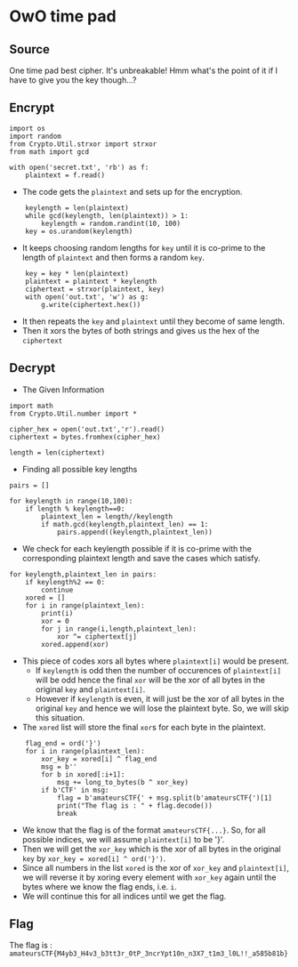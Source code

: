 # OwO time pad

## Source

One time pad best cipher. It's unbreakable! Hmm what's the point of it if I have to give you the key though...?

## Encrypt

```
import os
import random
from Crypto.Util.strxor import strxor
from math import gcd

with open('secret.txt', 'rb') as f:
    plaintext = f.read()
```
- The code gets the `plaintext` and sets up for the encryption.

```
    keylength = len(plaintext)
    while gcd(keylength, len(plaintext)) > 1:
        keylength = random.randint(10, 100)
    key = os.urandom(keylength)
```
- It keeps choosing random lengths for `key` until it is co-prime to the length of `plaintext` and then forms a random `key`.

```
    key = key * len(plaintext)
    plaintext = plaintext * keylength
    ciphertext = strxor(plaintext, key)
    with open('out.txt', 'w') as g:
        g.write(ciphertext.hex())
```
- It then repeats the `key` and `plaintext` until they become of same length.
- Then it xors the bytes of both strings and gives us the hex of the `ciphertext`

## Decrypt

- The Given Information
```
import math
from Crypto.Util.number import *

cipher_hex = open('out.txt','r').read()
ciphertext = bytes.fromhex(cipher_hex)

length = len(ciphertext)
```

- Finding all possible key lengths
```
pairs = []

for keylength in range(10,100):
	if length % keylength==0:
		plaintext_len = length//keylength
		if math.gcd(keylength,plaintext_len) == 1:
			pairs.append((keylength,plaintext_len))
```
- We check for each keylength possible if it is co-prime with the corresponding plaintext length and save the cases which satisfy.

```
for keylength,plaintext_len in pairs:
	if keylength%2 == 0:
		continue
	xored = []
	for i in range(plaintext_len):
		print(i)
		xor = 0
		for j in range(i,length,plaintext_len):
			xor ^= ciphertext[j]
		xored.append(xor)
```
- This piece of codes xors all bytes where `plaintext[i]` would be present.
	- If `keylength` is odd then the number of occurences of `plaintext[i]` will be odd hence the final `xor` will be the xor of all bytes in the original `key` and `plaintext[i]`.
	- However if `keylength` is even, it will just be the xor of all bytes in the original `key` and hence we will lose the plaintext byte. So, we will skip this situation.
- The `xored` list will store the final `xor`s for each byte in the plaintext.

```
	flag_end = ord('}')
	for i in range(plaintext_len):
		xor_key = xored[i] ^ flag_end
		msg = b''
		for b in xored[:i+1]:
			msg += long_to_bytes(b ^ xor_key)
		if b'CTF' in msg:
			flag = b'amateursCTF{' + msg.split(b'amateursCTF{')[1]
			print("The flag is : " + flag.decode())
			break
```
- We know that the flag is of the format `amateursCTF{...}`. So, for all possible indices, we will assume `plaintext[i]` to be '}'.
- Then we will get the `xor_key` which is the xor of all bytes in the original `key` by `xor_key = xored[i] ^ ord('}')`.
- Since all numbers in the list `xored` is the xor of `xor_key` and `plaintext[i]`, we will reverse it by xoring every element with `xor_key` again until the bytes where we know the flag ends, i.e. `i`.
- We will continue this for all indices until we get the flag.

## Flag

The flag is : `amateursCTF{M4yb3_H4v3_b3tt3r_0tP_3ncrYpt10n_n3X7_t1m3_l0L!!_a585b81b}`
